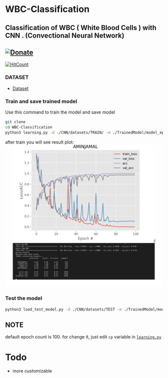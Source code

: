 # WBC-Classification
Classification of WBC ( White Blood Cells ) with CNN . (Convectional Neural Network)
---
[![Donate](https://img.shields.io/badge/Donate-PayPal-green.svg)](https://www.paypal.com/cgi-bin/webscr?cmd=_s-xclick&hosted_button_id=FEFTEUJT3YPDJ)
---


[![HitCount](http://hits.dwyl.com/includeamin/WBC-Classification.svg)](http://hits.dwyl.com/includeamin/WBC-Classification)

### DATASET
-  [Dataset](https://www.kaggle.com/paultimothymooney/blood-cells/kernels?sortBy=relevance&group=everyone&search=includeamin&page=1&pageSize=20&datasetId=9232)
### Train and save trained model
Use this command to train the model and save model
```bash
git clone 
cd WBC-Classification
python3 learning.py -d ./CNN/datasets/TRAIN/ -m ./TrainedModel/model_epoch_100.hdf5
```
after train you will see result plot:
![](image.png)

### Test the model
```bash
python3 load_test_model.py -d ./CNN/datasets/TEST -m ./TrainedModel/model_epoch_100.hdf5
```

## NOTE
default epoch count is 100. for change it, just edit `cp` variable in [`learning.py`](learning.py)
# Todo
- more customizable
